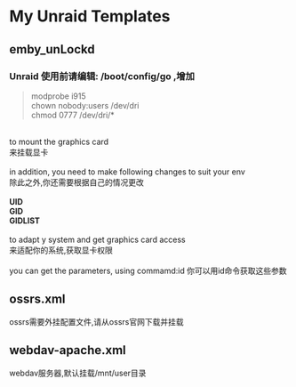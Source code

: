 # My Unraid Templates

## emby_unLockd
### Unraid 使用前请编辑: /boot/config/go ,增加
> modprobe i915
<br>chown nobody:users /dev/dri
<br>chmod 0777 /dev/dri/*
<br>
to mount the graphics card<br>
来挂载显卡<br>
<br>
in addition, you need to make following changes to suit your env<br>
除此之外,你还需要根据自己的情况更改<br>
<br>
<b>UID</b><br>
<b>GID</b><br>
<b>GIDLIST</b><br>
<br>
to adapt y system and get graphics card access <br>
来适配你的系统,获取显卡权限<br>
<br>
you can get the parameters, using commamd:id 你可以用id命令获取这些参数<br>

## ossrs.xml
ossrs需要外挂配置文件,请从ossrs官网下载并挂载


## webdav-apache.xml
webdav服务器,默认挂载/mnt/user目录
